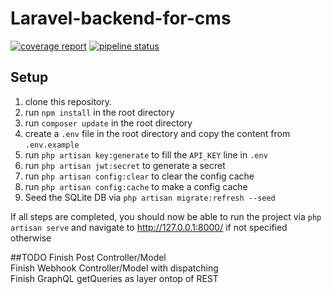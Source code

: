 # Laravel-backend-for-cms
[![coverage report](https://gitlab.com/der-eine-aegyptische-gott/laravel-backend-for-cms/badges/master/coverage.svg)](https://gitlab.com/der-eine-aegyptische-gott/laravel-backend-for-cms/commits/master)
[![pipeline status](https://gitlab.com/der-eine-aegyptische-gott/laravel-backend-for-cms/badges/master/pipeline.svg)](https://gitlab.com/der-eine-aegyptische-gott/laravel-backend-for-cms/commits/master)

## Setup
1. clone this repository.
2. run ``npm install`` in the root directory
3. run ``composer update`` in the root directory
4. create a ``.env`` file in the root directory and copy the content from ``.env.example``
5. run ``php artisan key:generate`` to fill the ``API_KEY`` line in ``.env``
6. run ``php artisan jwt:secret`` to generate a secret
7. run ``php artisan config:clear`` to clear the config cache
8. run ``php artisan config:cache`` to make a config cache
9. Seed the SQLite DB via ``php artisan migrate:refresh --seed``

If all steps are completed, you should now be able to run the project via ``php artisan serve`` and navigate to http://127.0.0.1:8000/ if not specified otherwise 

##TODO
Finish Post Controller/Model <br>
Finish Webhook Controller/Model with dispatching <br>
Finish GraphQL getQueries as layer ontop of REST
